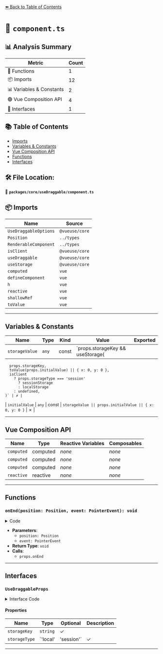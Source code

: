 [⬅️ Back to Table of Contents](../../../index.md)

# 📄 `component.ts`

## 📊 Analysis Summary

| Metric | Count |
|--------|-------|
| 🔧 Functions | 1 |
| 📦 Imports | 12 |
| 📊 Variables & Constants | 2 |
| 🟢 Vue Composition API | 4 |
| 📐 Interfaces | 1 |

## 📚 Table of Contents

- [Imports](#imports)
- [Variables & Constants](#variables-constants)
- [Vue Composition API](#vue-composition-api)
- [Functions](#functions)
- [Interfaces](#interfaces)

## 🛠️ File Location:
📂 **`packages/core/useDraggable/component.ts`**

## 📦 Imports

| Name | Source |
|------|--------|
| `UseDraggableOptions` | `@vueuse/core` |
| `Position` | `../types` |
| `RenderableComponent` | `../types` |
| `isClient` | `@vueuse/core` |
| `useDraggable` | `@vueuse/core` |
| `useStorage` | `@vueuse/core` |
| `computed` | `vue` |
| `defineComponent` | `vue` |
| `h` | `vue` |
| `reactive` | `vue` |
| `shallowRef` | `vue` |
| `toValue` | `vue` |


---

## Variables & Constants

| Name | Type | Kind | Value | Exported |
|------|------|------|-------|----------|
| `storageValue` | `any` | const | `props.storageKey && useStorage(
      props.storageKey,
      toValue(props.initialValue) || { x: 0, y: 0 },
      isClient
        ? props.storageType === 'session'
          ? sessionStorage
          : localStorage
        : undefined,
    )` | ✗ |
| `initialValue` | `any` | const | `storageValue || props.initialValue || { x: 0, y: 0 }` | ✗ |


---

## Vue Composition API

| Name | Type | Reactive Variables | Composables |
|------|------|-------------------|-------------|
| `computed` | computed | *none* | *none* |
| `computed` | computed | *none* | *none* |
| `computed` | computed | *none* | *none* |
| `reactive` | reactive | *none* | *none* |


---

## Functions

### `onEnd(position: Position, event: PointerEvent): void`

<details><summary>Code</summary>

```ts
(position: Position, event: PointerEvent) => {
      props.onEnd?.(position, event)
      if (!storageValue)
        return
      storageValue.value.x = position.x
      storageValue.value.y = position.y
    }
```
</details>

- **Parameters**:
  - `position: Position`
  - `event: PointerEvent`
- **Return Type**: `void`
- **Calls**:
  - `props.onEnd`

---

## Interfaces

### `UseDraggableProps`

<details><summary>Interface Code</summary>

```ts
export interface UseDraggableProps extends UseDraggableOptions, RenderableComponent {
  /**
   * When provided, use `useStorage` to preserve element's position
   */
  storageKey?: string

  /**
   * Storage type
   *
   * @default 'local'
   */
  storageType?: 'local' | 'session'
}
```
</details>

#### Properties

| Name | Type | Optional | Description |
|------|------|----------|-------------|
| `storageKey` | `string` | ✓ |  |
| `storageType` | `'local' | 'session'` | ✓ |  |


---